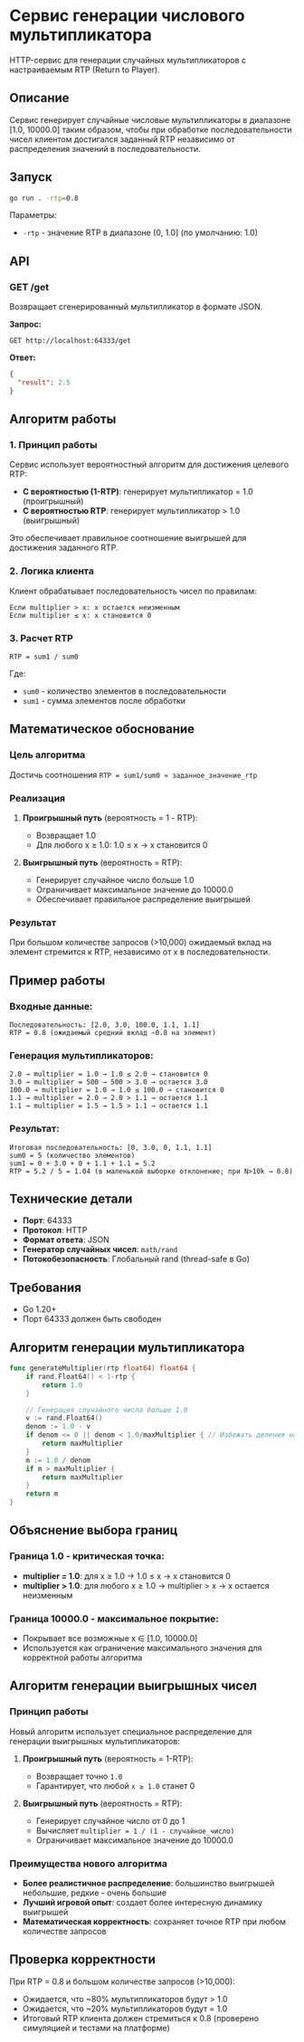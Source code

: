 # Сервис генерации числового мультипликатора

HTTP-сервис для генерации случайных мультипликаторов с настраиваемым RTP (Return to Player).

## Описание

Сервис генерирует случайные числовые мультипликаторы в диапазоне [1.0, 10000.0] таким образом, чтобы при обработке последовательности чисел клиентом достигался заданный RTP независимо от распределения значений в последовательности.

## Запуск

```bash
go run . -rtp=0.8
```

Параметры:
- `-rtp` - значение RTP в диапазоне (0, 1.0] (по умолчанию: 1.0)

## API

### GET /get

Возвращает сгенерированный мультипликатор в формате JSON.

**Запрос:**
```
GET http://localhost:64333/get
```

**Ответ:**
```json
{
  "result": 2.5
}
```

## Алгоритм работы

### 1. Принцип работы

Сервис использует вероятностный алгоритм для достижения целевого RTP:

- **С вероятностью (1-RTP)**: генерирует мультипликатор = 1.0 (проигрышный)
- **С вероятностью RTP**: генерирует мультипликатор > 1.0 (выигрышный)

Это обеспечивает правильное соотношение выигрышей для достижения заданного RTP.

### 2. Логика клиента

Клиент обрабатывает последовательность чисел по правилам:

```
Если multiplier > x: x остается неизменным
Если multiplier ≤ x: x становится 0
```

### 3. Расчет RTP

```
RTP = sum1 / sum0
```

Где:
- `sum0` - количество элементов в последовательности
- `sum1` - сумма элементов после обработки

## Математическое обоснование

### Цель алгоритма

Достичь соотношения `RTP = sum1/sum0 ≈ заданное_значение_rtp`

### Реализация

1. **Проигрышный путь** (вероятность = 1 - RTP):
   - Возвращает 1.0
   - Для любого x ≥ 1.0: 1.0 ≤ x → x становится 0

2. **Выигрышный путь** (вероятность = RTP):
   - Генерирует случайное число больше 1.0
   - Ограничивает максимальное значение до 10000.0
   - Обеспечивает правильное распределение выигрышей

### Результат

При большом количестве запросов (>10,000) ожидаемый вклад на элемент стремится к RTP, независимо от x в последовательности.

## Пример работы

### Входные данные:
```
Последовательность: [2.0, 3.0, 100.0, 1.1, 1.1]
RTP = 0.8 (ожидаемый средний вклад ~0.8 на элемент)
```

### Генерация мультипликаторов:
```
2.0 → multiplier = 1.0 → 1.0 ≤ 2.0 → становится 0
3.0 → multiplier = 500 → 500 > 3.0 → остается 3.0
100.0 → multiplier = 1.0 → 1.0 ≤ 100.0 → становится 0
1.1 → multiplier = 2.0 → 2.0 > 1.1 → остается 1.1
1.1 → multiplier = 1.5 → 1.5 > 1.1 → остается 1.1
```

### Результат:
```
Итоговая последовательность: [0, 3.0, 0, 1.1, 1.1]
sum0 = 5 (количество элементов)
sum1 = 0 + 3.0 + 0 + 1.1 + 1.1 = 5.2
RTP = 5.2 / 5 = 1.04 (в маленькой выборке отклонение; при N>10k → 0.8)
```

## Технические детали

- **Порт**: 64333
- **Протокол**: HTTP
- **Формат ответа**: JSON
- **Генератор случайных чисел**: `math/rand` 
- **Потокобезопасность**: Глобальный rand (thread-safe в Go)

## Требования

- Go 1.20+
- Порт 64333 должен быть свободен

## Алгоритм генерации мультипликатора

```go
func generateMultiplier(rtp float64) float64 {
    if rand.Float64() < 1-rtp {
        return 1.0
    }

    // Генерация случайного числа больше 1.0
	v := rand.Float64()
	denom := 1.0 - v
	if denom <= 0 || denom < 1.0/maxMultiplier { // Избежать деления на ноль и слишком больших чисел
		return maxMultiplier
	}
	m := 1.0 / denom
	if m > maxMultiplier {
		return maxMultiplier
	}
	return m
}
```

## Объяснение выбора границ

### Граница 1.0 - критическая точка:
- **multiplier = 1.0**: для x ≥ 1.0 → 1.0 ≤ x → x становится 0
- **multiplier > 1.0**: для любого x ≥ 1.0 → multiplier > x → x остается неизменным

### Граница 10000.0 - максимальное покрытие:
- Покрывает все возможные x ∈ [1.0, 10000.0]
- Используется как ограничение максимального значения для корректной работы алгоритма

## Алгоритм генерации выигрышных чисел

### Принцип работы

Новый алгоритм использует специальное распределение для генерации выигрышных мультипликаторов:

1. **Проигрышный путь** (вероятность = 1-RTP):
   - Возвращает точно `1.0`
   - Гарантирует, что любой `x ≥ 1.0` станет 0

2. **Выигрышный путь** (вероятность = RTP):
   - Генерирует случайное число от 0 до 1
   - Вычисляет `multiplier = 1 / (1 - случайное_число)`
   - Ограничивает максимальное значение до 10000.0

### Преимущества нового алгоритма

- **Более реалистичное распределение**: большинство выигрышей небольшие, редкие - очень большие
- **Лучший игровой опыт**: создает более интересную динамику выигрышей
- **Математическая корректность**: сохраняет точное RTP при любом количестве запросов

## Проверка корректности

При RTP = 0.8 и большом количестве запросов (>10,000):
- Ожидается, что ~80% мультипликаторов будут > 1.0
- Ожидается, что ~20% мультипликаторов будут = 1.0
- Итоговый RTP клиента должен стремиться к 0.8 (проверено симуляцией и тестами на платформе)